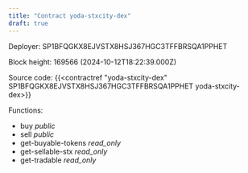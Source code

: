 ```yaml
---
title: "Contract yoda-stxcity-dex"
draft: true
---
```

Deployer: SP1BFQGKX8EJVSTX8HSJ367HGC3TFFBRSQA1PPHET


 



Block height: 169566 (2024-10-12T18:22:39.000Z)

Source code: {{<contractref "yoda-stxcity-dex" SP1BFQGKX8EJVSTX8HSJ367HGC3TFFBRSQA1PPHET yoda-stxcity-dex>}}

Functions:

* buy _public_
* sell _public_
* get-buyable-tokens _read_only_
* get-sellable-stx _read_only_
* get-tradable _read_only_
